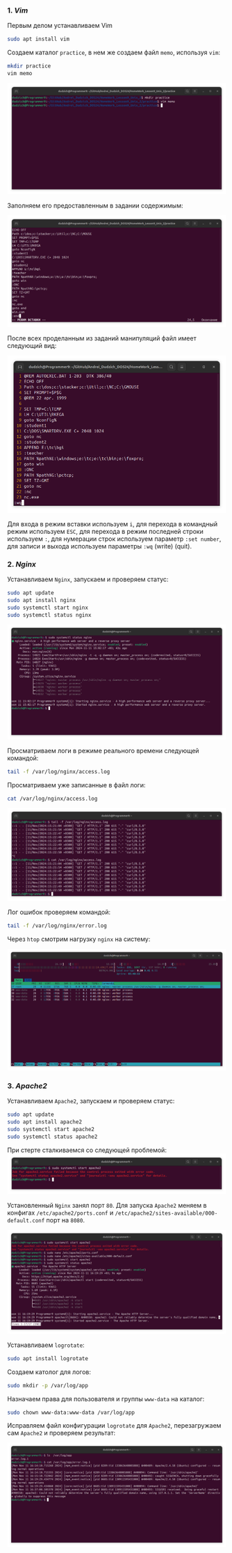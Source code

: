 ### 1. *Vim*
Первым делом устанавливаем Vim
```Bash
sudo apt install vim
```
Создаем каталог `practice`, в нем же создаем файл `memo`, используя `vim`:
```Bash
mkdir practice
vim memo
```
![alt text](images/vim1.png)

Заполняем его предоставленным в задании содержимым:

![alt text](images/vim2.png)

После всех проделанным из заданий манипуляций файл имеет следующий вид:

![alt text](images/vim3.png)

Для входа в режим вставки используем `i`, для перехода в командный режим используем `ESC`, для перехода в режим последней строки используем `:`,  для нумерации строк используем параметр `:set number`, для записи и выхода используем параметры `:wq` (write) (quit).

### 2. *Nginx*

Устанавливаем `Nginx`, запускаем и проверяем статус:
```Bash
sudo apt update
sudo apt install nginx
sudo systemctl start nginx
sudo systemctl status nginx
```

![alt text](images/nginx1.png)

Просматриваем логи в режиме реального времени следующей командой:  
```Bash
tail -f /var/log/nginx/access.log
```
Просматриваем уже записанные в файл логи:
```Bash
cat /var/log/nginx/access.log
```
![alt text](images/nginx2.png)

Лог ошибок проверяем командой:
```Bash
tail -f /var/log/nginx/error.log
```

Через `htop` смотрим нагрузку `nginx` на систему:

![alt text](images/nginx3.png)


### 3. *Apache2*

Устанавливаем `Apache2`, запускаем и проверяем статус:
```Bash
sudo apt update
sudo apt install apache2
sudo systemctl start apache2
sudo systemctl status apache2
```
При стерте сталкиваемся со следующей проблемой:
![alt text](images/apache1.png)

Установленный `Nginx` занял порт `80`. Для запуска `Apache2` меняем в конфигах `/etc/apache2/ports.conf` и `/etc/apache2/sites-available/000-default.conf` порт на `8080`.

![alt text](images/apache2.png)

Устанавливаем `logrotate`:
```Bash
sudo apt install logrotate
```
Создаем католог для логов:
```Bash
sudo mkdir -p /var/log/app
```
Назначаем права для пользователя и группы `www-data` на каталог:
```Bash
sudo chown www-data:www-data /var/log/app
```
Исправляем файл конфигурации `logrotate` для `Apache2`, перезагружаем сам `Apache2` и проверяем результат:

![alt text](images/apache3.png)
